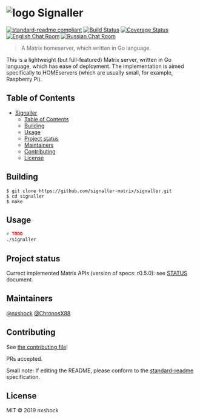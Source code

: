 # ![logo](https://github.com/signaller-matrix/signaller/raw/master/logo/logo32.png) Signaller

[![standard-readme compliant](https://img.shields.io/badge/standard--readme-OK-green.svg?style=flat-square)](https://github.com/RichardLitt/standard-readme)
[![Build Status](https://travis-ci.com/signaller-matrix/signaller.svg?branch=master)](https://travis-ci.com/signaller-matrix/signaller)
[![Coverage Status](https://coveralls.io/repos/github/signaller-matrix/signaller/badge.svg)](https://coveralls.io/github/signaller-matrix/signaller)
[![English Chat Room](https://img.shields.io/matrix/signaller_dev:netwhood.online?label=English%20Chat%20Room&server_fqdn=matrix.netwhood.online)](https://matrix.to/#/#signaller_dev:netwhood.online)
[![Russian Chat Room](https://img.shields.io/matrix/signaller_dev_ru:netwhood.online?label=Russian%20Chat%20Room&server_fqdn=matrix.netwhood.online)](https://matrix.to/#/#signaller_dev_ru:netwhood.online)

> A Matrix homeserver, which written in Go language.

This is a lightweight (but full-featured) Matrix server, written in Go language, which has ease of deployment. The implementation is aimed specifically to HOMEservers (which are usually small, for example, Raspberry Pi).

## Table of Contents

- [Signaller](#Signaller)
  - [Table of Contents](#Table-of-Contents)
  - [Building](#Building)
  - [Usage](#Usage)
  - [Project status](#Project-status)
  - [Maintainers](#Maintainers)
  - [Contributing](#Contributing)
  - [License](#License)

## Building

```
$ git clone https://github.com/signaller-matrix/signaller.git
$ cd signaller
$ make
```

## Usage

```bash
# TODO
./signaller
```

## Project status

Currect implemented Matrix APIs (version of specs: r0.5.0): see [STATUS](STATUS.md) document.

## Maintainers

[@nxshock](https://github.com/nxshock)
[@ChronosX88](https://github.com/ChronosX88)

## Contributing

See [the contributing file](CONTRIBUTING.md)!

PRs accepted.

Small note: If editing the README, please conform to the [standard-readme](https://github.com/RichardLitt/standard-readme) specification.

## License

MIT © 2019 nxshock
